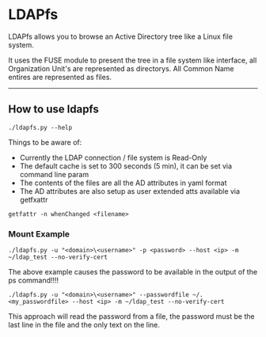 # LDAPfs

LDAPfs allows you to browse an Active Directory tree like a Linux file system.

It uses the FUSE module to present the tree in a file system like interface, all Organization
Unit's are represented as directorys. All Common Name entires are represented as files.

---


## How to use ldapfs

```
./ldapfs.py --help
```

Things to be aware of:
- Currently the LDAP connection / file system is Read-Only
- The default cache is set to 300 seconds (5 min), it can be set via command line param
- The contents of the files are all the AD attributes in yaml format
- The AD attributes are also setup as user extended atts available via getfxattr
```
getfattr -n whenChanged <filename>
```


### Mount Example

```
./ldapfs.py -u "<domain>\<username>" -p <password> --host <ip> -m ~/ldap_test --no-verify-cert
```

The above example causes the password to be available in the output of the ps command!!!!

```
./ldapfs.py -u "<domain>\<username>" --passwordfile ~/.<my_passwordfile> --host <ip> -m ~/ldap_test --no-verify-cert
```

This approach will read the password from a file, the password must be the last line in the file and the only
text on the line.
